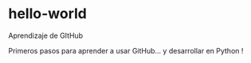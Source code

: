 # hello-world
Aprendizaje de GItHub

Primeros pasos para aprender a usar GitHub... y desarrollar en Python !
